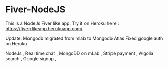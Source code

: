# Fiver-NodeJS
This is a NodeJs Fiver like app. Try it on Heroku here : https://fiverrlikeapp.herokuapp.com/

Update: 
Mongodb migrated from mlab to Mongodb Atlas
Fixed google auth on Heroku

NodeJs ,
Real time chat ,
MongoDD on mLab ,
Stripe payment ,
Algolia search ,
Google signup ,
